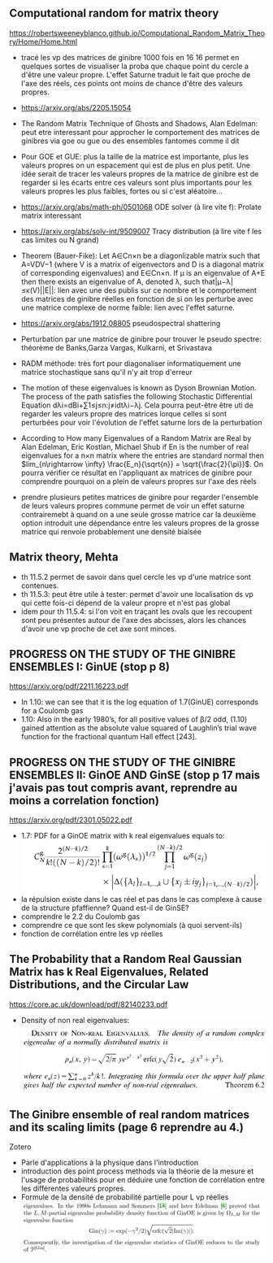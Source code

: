 ## Computational random for matrix theory
https://robertsweeneyblanco.github.io/Computational_Random_Matrix_Theory/Home/Home.html

- tracé les vp des matrices de ginibre 1000 fois en 16 16 permet en quelques sortes de visualiser la proba que chaque point du cercle a d'être une valeur propre. L'effet Saturne traduit le fait que proche de l'axe des réels, ces points ont moins de chance d'être des valeurs propres.
- https://arxiv.org/abs/2205.15054
- The Random Matrix Technique of Ghosts and Shadows, Alan Edelman: peut etre interessant pour approcher le comportement des matrices de ginibres via goe ou gue ou des ensembles fantomes comme il dit
- Pour GOE et GUE: plus la taille de la matrice est importante, plus les valeurs propres on un espacement qui est de plus en plus petit. Une idée serait de tracer les valeurs propres de la matrice de ginibre est de regarder si les écarts entre ces valeurs sont plus importants pour les valeurs propres les plus faibles, fortes ou si c'est aléatoire...
- https://arxiv.org/abs/math-ph/0501068 ODE solver (à lire vite f): Prolate matrix interessant 
- https://arxiv.org/abs/solv-int/9509007 Tracy distribution (à lire vite f les cas limites ou N grand)
- Theorem (Bauer-Fike): Let A∈Cn×n be a diagonlizable matrix such that A=VDV−1 (where V is a matrix of eigenvectors and D is a diagonal matrix of corresponding eigenvalues) and E∈Cn×n. If μ is an eigenvalue of A+E then there exists an eigenvalue of A, denoted λ, such that|μ−λ|≤κ(V)||E||: lien avec une des publis sur ce nombre et le comportement des matrices de ginibre réelles en fonction de si on les perturbe avec une matrice complexe de norme faible: lien avec l'effet saturne.
- https://arxiv.org/abs/1912.08805 pseudospectral shattering
- Perturbation par une matrice de ginibre pour trouver le pseudo spectre: théorème de Banks,Garza Vargas, Kulkarni, et Srivastava
- RADM méthode: très fort pour diagonaliser informatiquement une matrice stochastique sans qu'il n'y ait trop d'erreur

- The motion of these eigenvalues is known as Dyson Brownian Motion. The process of the path satisfies the following Stochastic Differential Equation dλi=dBi+∑1≤j≤n:j≠idtλi−λj. Cela pourra peut-être être uti de regarder les valeurs propre des matrices lorque celles si sont perturbées pour voir l'évolution de l'effet saturne lors de la perturbation
- According to How many Eigenvalues of a Random Matrix are Real by Alan Edelman, Eric Kostlan, Michael Shub if En is the number of real eigenvalues for a n×n matrix where the entries are standard normal then $lim_{n\rightarrow \infty} \frac{E_n}{\sqrt{n}} = \sqrt{\frac{2}{\pi}}$. On pourra vérifier ce résultat en l'appliquant ax matrices de ginibre pour comprendre pourquoi on a plein de valeurs propres sur l'axe des réels
- prendre plusieurs petites matrices de ginibre pour regarder l'ensemble de leurs valeurs propres commune permet de voir un effet saturne contrairemebt à quand on a une seule grosse matrice car la deuxième option introduit une dépendance entre les valeurs propres de la grosse matrice qui renvoie probablement une densité biaisée



## Matrix theory, Mehta
- th 11.5.2 permet de savoir dans quel cercle les vp d'une matrice sont contenues.
- th 11.5.3: peut être utile à tester: permet d'avoir une localisation ds vp qui cette fois-ci dépend de la valeur propre et n'est pas global
- idem pour th 11.5.4: si l'on voit en traçant les ovals que les recoupent sont peu présentes autour de l'axe des abcisses, alors les chances d'avoir une vp proche de cet axe sont minces.



## PROGRESS ON THE STUDY OF THE GINIBRE ENSEMBLES I: GinUE (stop p 8)
https://arxiv.org/pdf/2211.16223.pdf
- In 1.10: we can see that it is the log equation of 1.7(GinUE) corresponds for a Coulomb gas
- 1.10: Also in the early 1980’s, for all positive values of β/2 odd, (1.10) gained attention as
the absolute value squared of Laughlin’s trial wave function for the fractional quantum Hall
effect [243].



## PROGRESS ON THE STUDY OF THE GINIBRE ENSEMBLES II: GinOE AND GinSE (stop p 17 mais j'avais pas tout compris avant, reprendre au moins a correlation fonction)
https://arxiv.org/pdf/2301.05022.pdf
- 1.7: PDF for a GinOE matrix with k real eigenvalues equals to: ![Alt text](PDF_GinOE.png)
- la répulsion existe dans le cas réel et pas dans le cas complexe à cause de la structure pfaffienne? Quand est-il de GinSE?
- comprendre le 2.2 du Coulomb gas
- comprendre ce que sont les skew polynomials (à quoi servent-ils)
- fonction de corrélation entre les vp réelles



## The Probability that a Random Real Gaussian Matrix has k Real Eigenvalues, Related Distributions, and the Circular Law
https://core.ac.uk/download/pdf/82140233.pdf
- Density of non real eigenvalues: ![Alt text](density_of_non_real_eigenvalues.png)



## The Ginibre ensemble of real random matrices and its scaling limits (page 6 reprendre au 4.)
Zotero

- Parle d'applications à la physique dans l'introduction
- introduction des point process methods via la théorie de la mesure et l'usage de probabilités pour en déduire une fonction de corrélation entre les différentes valeurs propres.
- Formule de la densité de probabilité partielle pour L vp réelles ![Alt text](PartialPDF_GinOE.png)